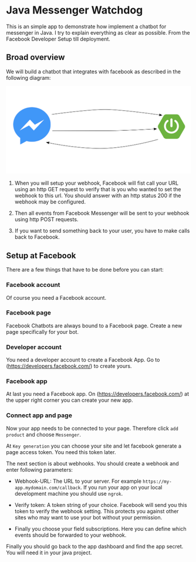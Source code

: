 # Java Messenger Watchdog

This is an simple app to demonstrate how implement a chatbot for messenger in Java. I try to
explain everything as clear as possible. From the Facebook Developer Setup till deployment.

## Broad overview

We will build a chatbot that integrates with facebook as described in the following diagram:

![Productive Deployment](ProductiveDeployment.svg)

1. When you will setup your webhook, Facebook will fist call your URL using an http GET request to 
verify that is you who wanted to set the webhook to this url. You should answer with an http status
200 if the webhook may be configured.

2. Then all events from Facebook Messenger will be sent to your webhook using http POST requests.

3. If you want to send something back to your user, you have to make calls back to Facebook.

## Setup at Facebook

There are a few things that have to be done before you can start:

### Facebook account
Of course you need a Facebook account.

### Facebook page
Facebook Chatbots are always bound to a Facebook page. Create a new page specifically for your bot.

### Developer account
You need a developer account to create a Facebook App. Go to (https://developers.facebook.com/) to 
create yours.

### Facebook app
At last you need a Facebook app. On (https://developers.facebook.com/) at the upper right corner
you can create your new app.

### Connect app and page
Now your app needs to be connected to your page. Therefore click `add product` and choose
`Messenger`.

At `Key generation` you can choose your site and let facebook generate a page access token. You
need this token later.

The next section is about webhooks. You should create a webhook and enter following parameters:

- Webhook-URL: The URL to your server. For example `https://my-app.mydomain.com/callback`. If you 
  run your app on your local development machine you should use `ngrok`.

- Verify token: A token string of your choice. Facebook will send you this token to verify the
  webhook setting. This protects you against other sites who may want to use your bot without your
  permission.

- Finally you choose your field subscriptions. Here you can define which events should be forwarded
  to your webhook.
  
Finally you should go back to the app dashboard and find the app secret. You will need it in your
java project.

